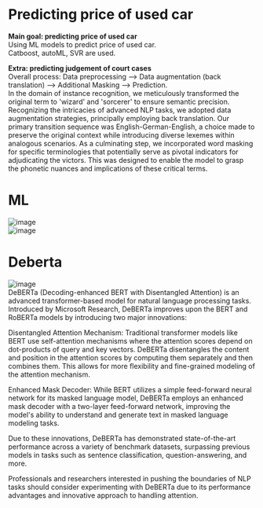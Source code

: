 # Predicting price of used car 
**Main goal: predicting price of used car**  
Using ML models to predict price of used car.     
Catboost, autoML, SVR are used.  

**Extra: predicting judgement of court cases**  
Overall process: Data preprocessing --> Data augmentation (back translation) --> Additional Masking --> Prediction.  
In the domain of instance recognition, we meticulously transformed the original term to 'wizard' and 'sorcerer' to ensure semantic precision. Recognizing the intricacies of advanced NLP tasks, we adopted data augmentation strategies, principally employing back translation. Our primary transition sequence was English-German-English, a choice made to preserve the original context while introducing diverse lexemes within analogous scenarios. As a culminating step, we incorporated word masking for specific terminologies that potentially serve as pivotal indicators for adjudicating the victors. This was designed to enable the model to grasp the phonetic nuances and implications of these critical terms.

# ML  
![image](https://github.com/edwardhan925192/Used-car-and-judgement-prediction-/assets/127165920/d2109730-07c6-49ab-8e48-8b5ad7a39c01)  
![image](https://github.com/edwardhan925192/Used-car-and-judgement-prediction-/assets/127165920/4f1923a6-0abb-4cb8-a97a-117fbb5dc547)  

# Deberta
![image](https://github.com/edwardhan925192/Project2/assets/127165920/56ebcdf9-de5e-4c2d-b831-72ce4df0786c)  
DeBERTa (Decoding-enhanced BERT with Disentangled Attention) is an advanced transformer-based model for natural language processing tasks. Introduced by Microsoft Research, DeBERTa improves upon the BERT and RoBERTa models by introducing two major innovations:

Disentangled Attention Mechanism: Traditional transformer models like BERT use self-attention mechanisms where the attention scores depend on dot-products of query and key vectors. DeBERTa disentangles the content and position in the attention scores by computing them separately and then combines them. This allows for more flexibility and fine-grained modeling of the attention mechanism.

Enhanced Mask Decoder: While BERT utilizes a simple feed-forward neural network for its masked language model, DeBERTa employs an enhanced mask decoder with a two-layer feed-forward network, improving the model's ability to understand and generate text in masked language modeling tasks.

Due to these innovations, DeBERTa has demonstrated state-of-the-art performance across a variety of benchmark datasets, surpassing previous models in tasks such as sentence classification, question-answering, and more.

Professionals and researchers interested in pushing the boundaries of NLP tasks should consider experimenting with DeBERTa due to its performance advantages and innovative approach to handling attention.
